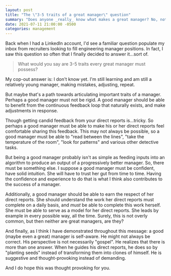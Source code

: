 ```yaml
---
layout: post
title: "The \"3-5 traits of a great manager\" question"
summary: "Does anyone _really_ know what makes a great manager? No, not really, but we can enumerate some likely valuable goals."
date: 2021-07-11 21:00:00 -0500
categories: management
---
```


Back when I had a LinkedIn account, I'd see a familiar question populate my inbox from recruiters looking to fill engineering manager positions. In fact, I saw this question so often that I finally decided to answer it...sort of. 

>What would you say are 3-5 traits every great manager must possess?

My cop-out answer is: I don't know yet. I'm still learning and am still a relatively young manager, making mistakes, adjusting, repeat.

But maybe that's a path towards articulating important traits of a manager. Perhaps a good manager must not be rigid. A good manager should be able to benefit from the continuous feedback loop that naturally exists, and make adjustments in response. 

Though getting candid feedback from your direct reports is...tricky. So perhaps a good manager must be able to make his or her direct reports feel comfortable sharing this feedback. This may not always be possible, so a good manager must be able to "read between the lines", "take the temperature of the room", "look for patterns" and various other detective tasks.

But being a good manager probably isn't as simple as feeding inputs into an algorithm to produce an output of a progressively better manager. So, there must be something else. I suppose a good manager must be confident, have solid intuition. She will have to trust her gut from time to time. Having the confidence and experience to do that is what I think also contributes to the success of a manager.

Additionally, a good manager should be able to earn the respect of her direct reports. She should understand the work her direct reports must complete on a daily basis, and _must_ be able to complete this work herself. She must be able to serve as a model for her direct reports. She leads by example in every possible way, all the time. Surely, this is not overly common, but then neither are great managers, are they?

And finally, as I think I have demonstrated throughout this message: a good (maybe even a great) manager is self-aware. He might not always be correct. His perspective is not necessarily "gospel". He realizes that there is more than one answer. When he guides his direct reports, he does so by "planting seeds" instead of transforming them into clones of himself. He is suggestive and thought-provoking instead of demanding.

And I do hope this was thought provoking for you.
